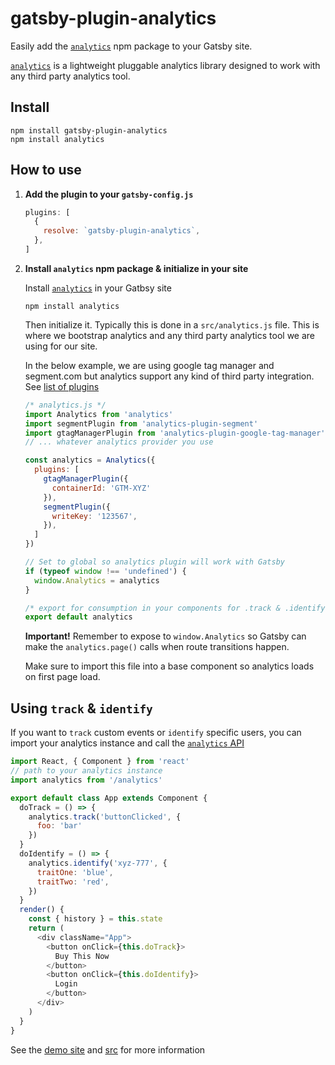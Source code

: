 # gatsby-plugin-analytics

Easily add the [`analytics`](https://analytics-demo.netlify.com/) npm package to your Gatsby site.

[`analytics`](https://www.npmjs.com/package/analytics) is a lightweight pluggable analytics library designed to work with any third party analytics tool.

## Install

```
npm install gatsby-plugin-analytics
npm install analytics
```

## How to use

1. **Add the plugin to your `gatsby-config.js`**

    ```js
    plugins: [
      {
        resolve: `gatsby-plugin-analytics`,
      },
    ]
    ```

2. **Install `analytics` npm package & initialize in your site**

    Install [`analytics`](https://www.npmjs.com/package/analytics) in your Gatbsy site

    ```
    npm install analytics
    ```

    Then initialize it. Typically this is done in a `src/analytics.js` file. This is where we bootstrap analytics and any third party analytics tool we are using for our site.

    In the below example, we are using google tag manager and segment.com but analytics support any kind of third party integration. See [list of plugins](https://github.com/DavidWells/analytics#analytic-plugins)

    ```js
    /* analytics.js */
    import Analytics from 'analytics'
    import segmentPlugin from 'analytics-plugin-segment'
    import gtagManagerPlugin from 'analytics-plugin-google-tag-manager'
    // ... whatever analytics provider you use

    const analytics = Analytics({
      plugins: [
        gtagManagerPlugin({
          containerId: 'GTM-XYZ'
        }),
        segmentPlugin({
          writeKey: '123567',
        }),
      ]
    })

    // Set to global so analytics plugin will work with Gatsby
    if (typeof window !== 'undefined') {
      window.Analytics = analytics
    }

    /* export for consumption in your components for .track & .identify calls */
    export default analytics
    ```

    **Important!** Remember to expose to `window.Analytics` so Gatsby can make the `analytics.page()` calls when route transitions happen.

    Make sure to import this file into a base component so analytics loads on first page load.

## Using `track` & `identify`

If you want to `track` custom events or `identify` specific users, you can import your analytics instance and call the [`analytics` API](https://github.com/DavidWells/analytics#usage)

```js
import React, { Component } from 'react'
// path to your analytics instance
import analytics from '/analytics'

export default class App extends Component {
  doTrack = () => {
    analytics.track('buttonClicked', {
      foo: 'bar'
    })
  }
  doIdentify = () => {
    analytics.identify('xyz-777', {
      traitOne: 'blue',
      traitTwo: 'red',
    })
  }
  render() {
    const { history } = this.state
    return (
      <div className="App">
        <button onClick={this.doTrack}>
          Buy This Now
        </button>
        <button onClick={this.doIdentify}>
          Login
        </button>
      </div>
    )
  }
}
```

See the [demo site](https://analytics-demo.netlify.com/) and [src](https://github.com/DavidWells/analytics/tree/master/examples/demo) for more information
